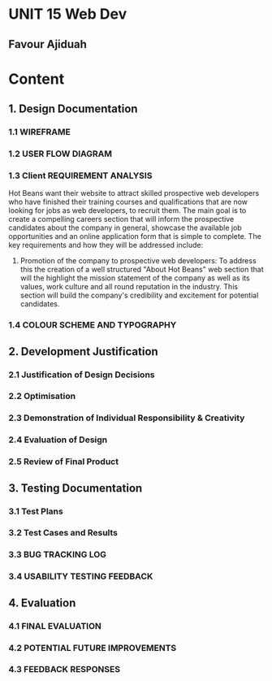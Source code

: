 # UNIT 15 Web Dev
## Favour Ajiduah

# Content
## 1. Design Documentation
### 1.1 WIREFRAME
### 1.2 USER FLOW DIAGRAM
### 1.3 Client REQUIREMENT ANALYSIS
Hot Beans want their website to attract skilled prospective web developers who have finished their training courses and qualifications that are now looking for jobs as web developers, to recruit them. The main goal is to create a compelling careers section that will inform the prospective candidates about the company in general, showcase the available job opportunities and an online application form that is simple to complete. The key requirements and how they will be addressed include:
1. Promotion of the company to prospective web developers: To address this the creation of a well structured "About Hot Beans" web section that will the highlight the mission statement of the company as well as its values, work culture and all round reputation in the industry. This section will build the company's credibility and excitement for potential candidates.

### 1.4 COLOUR SCHEME AND TYPOGRAPHY

## 2. Development Justification
### 2.1 Justification of Design Decisions
### 2.2 Optimisation
### 2.3 Demonstration of Individual Responsibility & Creativity
### 2.4 Evaluation of Design
### 2.5 Review of Final Product

## 3. Testing Documentation
### 3.1 Test Plans
### 3.2 Test Cases and Results
### 3.3 BUG TRACKING LOG
### 3.4 USABILITY TESTING FEEDBACK

## 4. Evaluation
### 4.1 FINAL EVALUATION
### 4.2 POTENTIAL FUTURE IMPROVEMENTS
### 4.3 FEEDBACK RESPONSES
